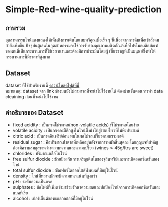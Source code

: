 # Simple-Red-wine-quality-prediction

## ภาพรวม

อุตสาหกรรมไวน์แดงแสดงให้เห็นถึงการเติบโตแบบทวีคูณเมื่อเร็ว ๆ นี้เนื่องจากการดื่มเพื่อเข้าสังคมกำลังเพิ่มขึ้น ปัจจุบันผู้เล่นในอุตสาหกรรมจะใช้การรับรองคุณภาพผลิตภัณฑ์เพื่อโปรโมตผลิตภัณฑ์ของตนนี่เป็นกระบวนการที่ใช้เวลานานและต้องมีการประเมินโดยผู้
เชี่ยวชาญที่เป็นมนุษย์ซึ่งทำให้กระบวนการนี้มีราคาที่สูงมาก

## Dataset

dataset ที่ใช้สำหรับงานนี้ [ดาวน์โหลดไฟล์ที่นี่](https://archive.ics.uci.edu/ml/machine-learning-databases/wine-quality/winequality-red.csv) </br>
หมายเหตุ: dataset จาก link ข้างบนยังไม่สามารถที่จะนำไปใช้งานได้ ต้องผ่านขั้นตอนการทำ data cleaining ก่อนที่จะนำไปใช้งาน

## คำอธิบายของ Dataset

- fixed acidity : เป็นกรดไม่ระเหย(non-volatile acids) ที่ไม่ระเหยโดยง่าย
- volatile acidity : เป็นกรดอะซิติกสูงในไวน์ซึ่งนำไปสู่รสเปรี้ยวที่ไม่พึงประสงค์
- citric acid : เป็นกรดอินทรีย์อ่อน พบในผลไม้รสเปรี้ยวตามธรรมชาติ
- residual sugar : คือปริมาณน้ำตาลที่เหลืออยู่หลังจากการหมักสิ้นสุดลง โดยกุญแจที่สำคัญต้องมีความสมดุลระหว่างความหวานและความเปรี้ยว (wines > 45g/ltrs are sweet)
- chlorides : ปริมาณเกลือในไวน์
- free sulfur dioxide : ช่วยป้องกันการเจริญเติบโตของจุลินทรีย์และการเกิดออกซิเดชันของไวน์
- total sulfur dioxide : ซัลเฟอร์ไดออกไซด์ทั้งหมดที่มีอยู่ในไวน์
- density : ไวน์ที่หวานมักจะมีความหนาแน่นที่สูงกว่า
- pH : ระดับความเป็นกรด
- sulphates : ซัลไฟต์ที่เพิ่มเข้ามาช่วยรักษาความสดและปกป้องไวน์จากการเกิดออกซิเดชันและแบคทีเรีย
- alcohol : เปอร์เซ็นต์ของแอลกอฮอล์ที่มีอยู่ในไวน์
